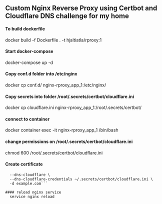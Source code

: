 ## Custom Nginx Reverse Proxy using Certbot and Cloudflare DNS challenge for my home  
#### To build dockerfile
docker build -f Dockerfile . -t hjaltiatla/rproxy:1

#### Start docker-compose 
docker-compose up -d

#### Copy conf.d folder into /etc/nginx  
docker cp conf.d/ nginx-rproxy_app_1:/etc/nginx/

#### Copy secrets into folder   /root/.secrets/certbot/cloudflare.ini
docker cp cloudflare.ini nginx-rproxy_app_1:/root/.secrets/certbot/

#### connect to container 
docker container exec -it nginx-rproxy_app_1 /bin/bash

#### change permissions on /root/.secrets/certbot/cloudflare.ini
chmod 600 /root/.secrets/certbot/cloudflare.ini

#### Create certificate
```certbot certonly \
  --dns-cloudflare \
  --dns-cloudflare-credentials ~/.secrets/certbot/cloudflare.ini \
  -d example.com```  

#### reload nginx service
  service nginx reload
